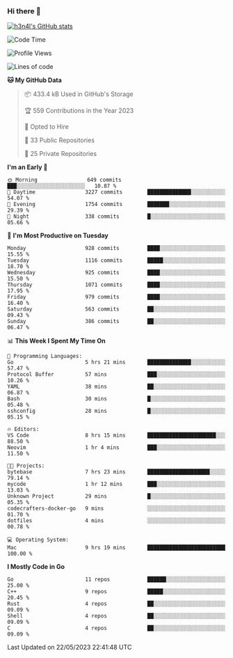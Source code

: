 ### Hi there 👋

[![h3n4l's GitHub stats](https://github-readme-stats.vercel.app/api?username=h3n4l&count_private=true&show_icons=true&theme=radical)](https://github.com/h3n4l/github-readme-stats)

<!--START_SECTION:waka-->
![Code Time](http://img.shields.io/badge/Code%20Time-1%2C232%20hrs%2052%20mins-blue)

![Profile Views](http://img.shields.io/badge/Profile%20Views-0-blue)

![Lines of code](https://img.shields.io/badge/From%20Hello%20World%20I%27ve%20Written-3.0%20million%20lines%20of%20code-blue)

**🐱 My GitHub Data** 

> 📦 433.4 kB Used in GitHub's Storage 
 > 
> 🏆 559 Contributions in the Year 2023
 > 
> 💼 Opted to Hire
 > 
> 📜 33 Public Repositories 
 > 
> 🔑 25 Private Repositories 
 > 
**I'm an Early 🐤** 

```text
🌞 Morning                649 commits         ███░░░░░░░░░░░░░░░░░░░░░░   10.87 % 
🌆 Daytime                3227 commits        ██████████████░░░░░░░░░░░   54.07 % 
🌃 Evening                1754 commits        ███████░░░░░░░░░░░░░░░░░░   29.39 % 
🌙 Night                  338 commits         █░░░░░░░░░░░░░░░░░░░░░░░░   05.66 % 
```
📅 **I'm Most Productive on Tuesday** 

```text
Monday                   928 commits         ████░░░░░░░░░░░░░░░░░░░░░   15.55 % 
Tuesday                  1116 commits        █████░░░░░░░░░░░░░░░░░░░░   18.70 % 
Wednesday                925 commits         ████░░░░░░░░░░░░░░░░░░░░░   15.50 % 
Thursday                 1071 commits        ████░░░░░░░░░░░░░░░░░░░░░   17.95 % 
Friday                   979 commits         ████░░░░░░░░░░░░░░░░░░░░░   16.40 % 
Saturday                 563 commits         ██░░░░░░░░░░░░░░░░░░░░░░░   09.43 % 
Sunday                   386 commits         ██░░░░░░░░░░░░░░░░░░░░░░░   06.47 % 
```


📊 **This Week I Spent My Time On** 

```text
💬 Programming Languages: 
Go                       5 hrs 21 mins       ██████████████░░░░░░░░░░░   57.47 % 
Protocol Buffer          57 mins             ███░░░░░░░░░░░░░░░░░░░░░░   10.26 % 
YAML                     38 mins             ██░░░░░░░░░░░░░░░░░░░░░░░   06.87 % 
Bash                     30 mins             █░░░░░░░░░░░░░░░░░░░░░░░░   05.48 % 
sshconfig                28 mins             █░░░░░░░░░░░░░░░░░░░░░░░░   05.15 % 

🔥 Editors: 
VS Code                  8 hrs 15 mins       ██████████████████████░░░   88.50 % 
Neovim                   1 hr 4 mins         ███░░░░░░░░░░░░░░░░░░░░░░   11.50 % 

🐱‍💻 Projects: 
bytebase                 7 hrs 23 mins       ████████████████████░░░░░   79.14 % 
mycode                   1 hr 12 mins        ███░░░░░░░░░░░░░░░░░░░░░░   13.03 % 
Unknown Project          29 mins             █░░░░░░░░░░░░░░░░░░░░░░░░   05.35 % 
codecrafters-docker-go   9 mins              ░░░░░░░░░░░░░░░░░░░░░░░░░   01.70 % 
dotfiles                 4 mins              ░░░░░░░░░░░░░░░░░░░░░░░░░   00.78 % 

💻 Operating System: 
Mac                      9 hrs 19 mins       █████████████████████████   100.00 % 
```

**I Mostly Code in Go** 

```text
Go                       11 repos            ██████░░░░░░░░░░░░░░░░░░░   25.00 % 
C++                      9 repos             █████░░░░░░░░░░░░░░░░░░░░   20.45 % 
Rust                     4 repos             ██░░░░░░░░░░░░░░░░░░░░░░░   09.09 % 
Shell                    4 repos             ██░░░░░░░░░░░░░░░░░░░░░░░   09.09 % 
C                        4 repos             ██░░░░░░░░░░░░░░░░░░░░░░░   09.09 % 
```




 Last Updated on 22/05/2023 22:41:48 UTC
<!--END_SECTION:waka-->

